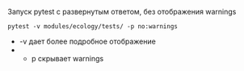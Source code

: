 Запуск pytest с развернутым ответом, без отображения warnings
```
pytest -v modules/ecology/tests/ -p no:warnings
```
- -v дает более подробное отображение
-  - р скрывает warnings

